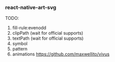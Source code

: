 ### react-native-art-svg



TODO:

1. fill-rule:evenodd
2. clipPath (wait for official supports)
3. textPath (wait for official supports)
4. symbol
5. pattern
6. animations https://github.com/maxwellito/vivus
